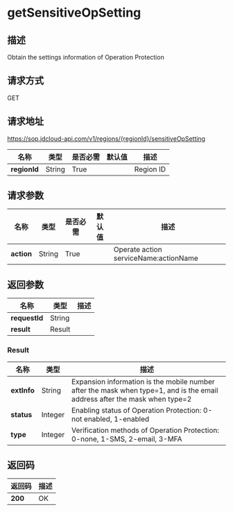 # getSensitiveOpSetting


## 描述
Obtain the settings information of Operation Protection

## 请求方式
GET

## 请求地址
https://sop.jdcloud-api.com/v1/regions/{regionId}/sensitiveOpSetting

|名称|类型|是否必需|默认值|描述|
|---|---|---|---|---|
|**regionId**|String|True| |Region ID|

## 请求参数
|名称|类型|是否必需|默认值|描述|
|---|---|---|---|---|
|**action**|String|True| |Operate action serviceName:actionName|


## 返回参数
|名称|类型|描述|
|---|---|---|
|**requestId**|String| |
|**result**|Result| |

### Result
|名称|类型|描述|
|---|---|---|
|**extInfo**|String|Expansion information is the mobile number after the mask when type=1, and is the email address after the mask when type=2|
|**status**|Integer|Enabling status of Operation Protection: 0-not enabled, 1-enabled|
|**type**|Integer|Verification methods of Operation Protection: 0-none, 1-SMS, 2-email, 3-MFA|

## 返回码
|返回码|描述|
|---|---|
|**200**|OK|
